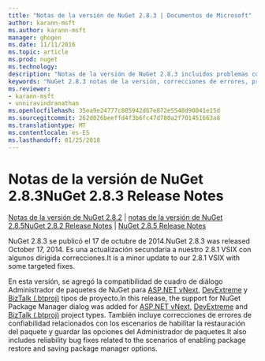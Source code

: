```yaml
---
title: "Notas de la versión de NuGet 2.8.3 | Documentos de Microsoft"
author: karann-msft
ms.author: karann-msft
manager: ghogen
ms.date: 11/11/2016
ms.topic: article
ms.prod: nuget
ms.technology: 
description: "Notas de la versión de NuGet 2.8.3 incluidos problemas conocidos, correcciones de errores, las funciones agregadas y dcr."
keywords: "NuGet 2.8.3 notas de la versión, correcciones de errores, problemas, conocidos agregan características, DCR"
ms.reviewer:
- karann-msft
- unniravindranathan
ms.openlocfilehash: 35ea9e24777c805942d67e872e5548d90041e15d
ms.sourcegitcommit: 262d026beeffd4f3b6fc47d780a2f701451663a8
ms.translationtype: MT
ms.contentlocale: es-ES
ms.lasthandoff: 01/25/2018
---
```

# <a name="nuget-283-release-notes"></a><span data-ttu-id="e3f93-104">Notas de la versión de NuGet 2.8.3</span><span class="sxs-lookup"><span data-stu-id="e3f93-104">NuGet 2.8.3 Release Notes</span></span>

<span data-ttu-id="e3f93-105">[Notas de la versión de NuGet 2.8.2](../release-notes/nuget-2.8.2.md) | [notas de la versión de NuGet 2.8.5](../release-notes/nuget-2.8.5.md)</span><span class="sxs-lookup"><span data-stu-id="e3f93-105">[NuGet 2.8.2 Release Notes](../release-notes/nuget-2.8.2.md) | [NuGet 2.8.5 Release Notes](../release-notes/nuget-2.8.5.md)</span></span>

<span data-ttu-id="e3f93-106">NuGet 2.8.3 se publicó el 17 de octubre de 2014.</span><span class="sxs-lookup"><span data-stu-id="e3f93-106">NuGet 2.8.3 was released October 17, 2014.</span></span> <span data-ttu-id="e3f93-107">Es una actualización secundaria a nuestro 2.8.1 VSIX con algunos dirigida correcciones.</span><span class="sxs-lookup"><span data-stu-id="e3f93-107">It is a minor update to our 2.8.1 VSIX with some targeted fixes.</span></span>

<span data-ttu-id="e3f93-108">En esta versión, se agregó la compatibilidad de cuadro de diálogo Administrador de paquetes de NuGet para [ASP.NET vNext](http://www.asp.net/vnext), [DevExtreme](http://js.devexpress.com/) y [BizTalk (.btproj)](/biztalk/core/developing-biztalk-server-applications) tipos de proyecto.</span><span class="sxs-lookup"><span data-stu-id="e3f93-108">In this release, the support for NuGet Package Manager dialog was added for [ASP.NET vNext](http://www.asp.net/vnext), [DevExtreme](http://js.devexpress.com/) and [BizTalk (.btproj)](/biztalk/core/developing-biztalk-server-applications) project types.</span></span> <span data-ttu-id="e3f93-109">También incluye correcciones de errores de confiabilidad relacionados con los escenarios de habilitar la restauración del paquete y guardar las opciones del Administrador de paquetes.</span><span class="sxs-lookup"><span data-stu-id="e3f93-109">It also includes reliability bug fixes related to the scenarios of enabling package restore and saving package manager options.</span></span>
